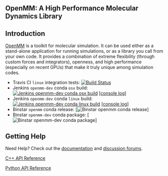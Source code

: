 ## OpenMM: A High Performance Molecular Dynamics Library

Introduction
------------

[OpenMM](https://simtk.org/home/openmm) is a toolkit for molecular simulation. It can be used either as a stand-alone application for running simulations, or as a library you call from your own code. It
provides a combination of extreme flexibility (through custom forces and integrators), openness, and high performance (especially on recent GPUs) that make it truly unique among simulation codes.  

* Travis CI `linux` integration tests: [![Build Status](https://travis-ci.org/pandegroup/openmm.png?branch=master)](https://travis-ci.org/pandegroup/openmm)
* Jenkins `openmm-dev` conda `osx` build: [![Jenkins `openmm-dev` conda `osx` build](https://jenkins.choderalab.org/job/conda-openmm-dev-osx-2/badge/icon)](https://jenkins.choderalab.org/job/conda-openmm-dev-osx-2/) [[console log]](https://jenkins.choderalab.org/job/conda-openmm-dev-osx-2/lastBuild/consoleFull)
* Jenkins `openmm-dev` conda `linux` build: [![Jenkins `openmm-dev` conda `linux` build](https://jenkins.choderalab.org/job/conda-openmm-dev-linux-vagrant-2/badge/icon)](https://jenkins.choderalab.org/job/conda-openmm-dev-linux-vagrant-2/) [[console log]](https://jenkins.choderalab.org/job/conda-openmm-dev-linux-vagrant-2/lastBuild/consoleFull)
* Binstar `openmm` conda release: [![Binstar `openmm` conda release](https://binstar.org/omnia/openmm/badges/version.svg)]
* Binstar `openmm-dev` conda package: [![Binstar `openmm-dev` conda package](https://binstar.org/omnia/openmm-dev/badges/version.svg)]

Getting Help
------------

Need Help? Check out the [documentation](https://simtk.org/docman/?group_id=161) and [discussion forums](https://simtk.org/forums/viewforum.php?f=161).

[C++ API Reference](https://simtk.org/api_docs/openmm/api6_0/c++/)

[Python API Reference](https://simtk.org/api_docs/openmm/api6_0/python/)
